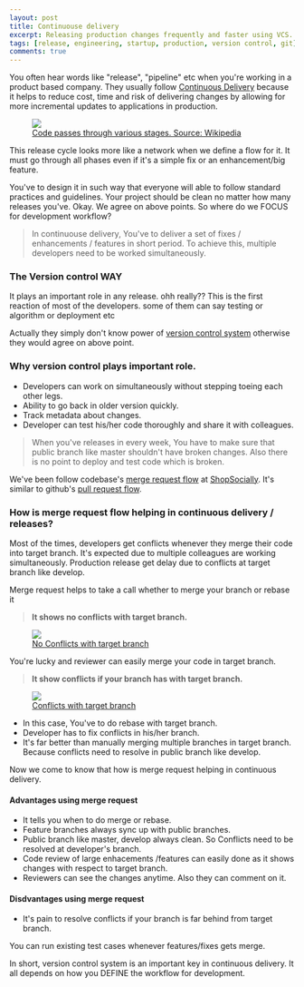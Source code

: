 ```yaml
---
layout: post
title: Continuouse delivery
excerpt: Releasing production changes frequently and faster using VCS.
tags: [release, engineering, startup, production, version control, git]
comments: true
---
```


You often hear words like "release", "pipeline" etc when you're working in a product based company.
They usually follow [Continuous Delivery](https://en.wikipedia.org/wiki/Continuous_delivery) because it helps to reduce
cost, time and risk of delivering changes by allowing for more incremental updates to applications
in production.

<figure style="display: block;">
	<a href="http://rootpy.com/images/Continuous_Delivery_process_diagram.png"><img class="image_border" src="http://rootpy.com/images/Continuous_Delivery_process_diagram.png"></a>
	<figcaption><a href="http://rootpy.com/images/Continuous_Delivery_process_diagram.png">Code passes through various stages. Source: Wikipedia</a></figcaption>
</figure>

   This release cycle looks more like a network when we define a flow for it.
It must go through all phases even if it's a simple fix or an enhancement/big feature.


  You've to design it in such way that everyone will able to follow standard practices and guidelines.
Your project should be clean no matter how many releases you've.
Okay. We agree on above points. So where do we FOCUS for development workflow?


> In continuouse delivery, You've to deliver a set of fixes / enhancements / features in short period.
To achieve this, multiple developers need to be worked simultaneously.

### The Version control WAY

It plays an important role in any release.
ohh really?? This is the first reaction of most of the developers.
some of them can say testing or algorithm or deployment etc

Actually they simply don't know power of [version control system](https://git-scm.com/book/en/v2/Getting-Started-About-Version-Control) 
otherwise they would agree on above point.


### Why version control plays important role.

* Developers can work on simultaneously without stepping toeing each other legs.
* Ability to go back in older version quickly.
* Track metadata about changes.
* Developer can test his/her code thoroughly and share it with colleagues.


> When you've releases in every week, You have to make sure that public branch like master shouldn't have broken changes.
  Also there is no point to deploy and test code which is broken. 

We've been follow codebase's [merge request flow](https://support.codebasehq.com/articles/repositories/creating-a-merge-request) at [ShopSocially](shopsocially.com). It's similar to github's [pull request flow](https://help.github.com/articles/about-pull-requests/).


### How is merge request flow helping in continuous delivery / releases?
Most of the times, developers get conflicts whenever they merge their code into target branch.
It's expected due to multiple colleagues are working simultaneously.
Production release get delay due to conflicts at target branch like develop.

Merge request helps to take a call whether to merge your branch or rebase it

>**It shows no conflicts with target branch.**
<figure style="display: block;">
	<a href="http://rootpy.com/images/merge_request.png"><img class="image_border" src="http://rootpy.com/images/merge_request.png"></a>
	<figcaption><a href="http://rootpy.com/images/merge_request.png">No Conflicts with target branch</a></figcaption>
</figure>
You're lucky and reviewer can easily merge your code in target branch.


>**It show conflicts if your branch has with target branch.**

<figure style="display: block;">
	<a href="http://rootpy.com/images/merge_conflicts.png"><img class="image_border" src="http://rootpy.com/images/merge_conflicts.png"></a>
	<figcaption><a href="http://rootpy.com/images/merge_conflicts.png">Conflicts with target branch</a></figcaption>
</figure>

* In this case, You've to do rebase with target branch.
* Developer has to fix conflicts in his/her branch.
* It's far better than manually merging multiple branches in target branch.
  Because conflicts need to resolve in public branch like develop.

Now we come to know that how is merge request helping in continuous delivery.

#### Advantages using merge request

* It tells you when to do merge or rebase.
* Feature branches always sync up with public branches.
* Public branch like master, develop always clean. So Conflicts need to be resolved at developer's branch.
* Code review of large enhacements /features can easily done as it shows changes with respect to target branch.
* Reviewers can see the changes anytime. Also they can comment on it.

#### Disdvantages using merge request
* It's pain to resolve conflicts if your branch is far behind from target branch.


You can run existing test cases whenever features/fixes gets merge.

In short, version control system is an important key in continuous delivery.
It all depends on how you DEFINE the workflow for development.
